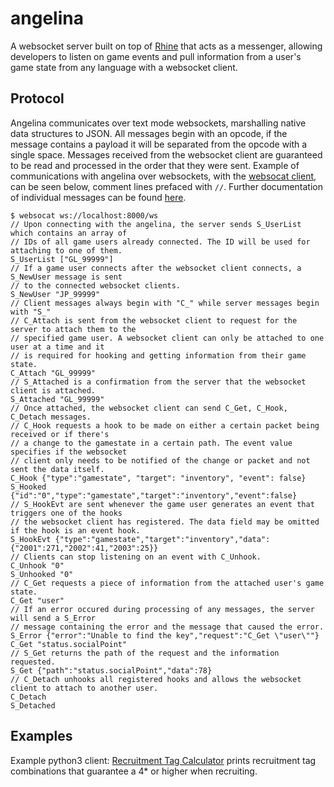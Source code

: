 # angelina

A websocket server built on top of [Rhine](https://github.com/kyoukaya/rhine) that acts as a messenger, allowing developers to listen on game events and pull information from a user's game state from any language with a websocket client.

## Protocol

Angelina communicates over text mode websockets, marshalling native data structures to JSON.
All messages begin with an opcode, if the message contains a payload it will be separated from the opcode with a single space. Messages received from the websocket client are guaranteed to be read and processed in the order that they were sent.
Example of communications with angelina over websockets, with the [websocat client](https://github.com/vi/websocat), can be seen below, comment lines prefaced with `//`.
Further documentation of individual messages can be found [here](https://github.com/kyoukaya/angelina/blob/master/angelina/msg/doc.go).

```
$ websocat ws://localhost:8000/ws
// Upon connecting with the angelina, the server sends S_UserList which contains an array of
// IDs of all game users already connected. The ID will be used for attaching to one of them.
S_UserList ["GL_99999"]
// If a game user connects after the websocket client connects, a S_NewUser message is sent
// to the connected websocket clients.
S_NewUser "JP_99999"
// Client messages always begin with "C_" while server messages begin with "S_"
// C_Attach is sent from the websocket client to request for the server to attach them to the
// specified game user. A websocket client can only be attached to one user at a time and it
// is required for hooking and getting information from their game state.
C_Attach "GL_99999"
// S_Attached is a confirmation from the server that the websocket client is attached.
S_Attached "GL_99999"
// Once attached, the websocket client can send C_Get, C_Hook, C_Detach messages.
// C_Hook requests a hook to be made on either a certain packet being received or if there's
// a change to the gamestate in a certain path. The event value specifies if the websocket
// client only needs to be notified of the change or packet and not sent the data itself.
C_Hook {"type":"gamestate", "target": "inventory", "event": false}
S_Hooked {"id":"0","type":"gamestate","target":"inventory","event":false}
// S_HookEvt are sent whenever the game user generates an event that triggers one of the hooks
// the websocket client has registered. The data field may be omitted if the hook is an event hook.
S_HookEvt {"type":"gamestate","target":"inventory","data":{"2001":271,"2002":41,"2003":25}}
// Clients can stop listening on an event with C_Unhook.
C_Unhook "0"
S_Unhooked "0"
// C_Get requests a piece of information from the attached user's game state.
C_Get "user"
// If an error occured during processing of any messages, the server will send a S_Error
// message containing the error and the message that caused the error.
S_Error {"error":"Unable to find the key","request":"C_Get \"user\""}
C_Get "status.socialPoint"
// S_Get returns the path of the request and the information requested.
S_Get {"path":"status.socialPoint","data":78}
// C_Detach unhooks all registered hooks and allows the websocket client to attach to another user.
C_Detach
S_Detached
```

## Examples

Example python3 client: [Recruitment Tag Calculator](https://github.com/kyoukaya/angelina/tree/dev/example_clients/python) prints recruitment tag combinations that guarantee a 4* or higher when recruiting.
